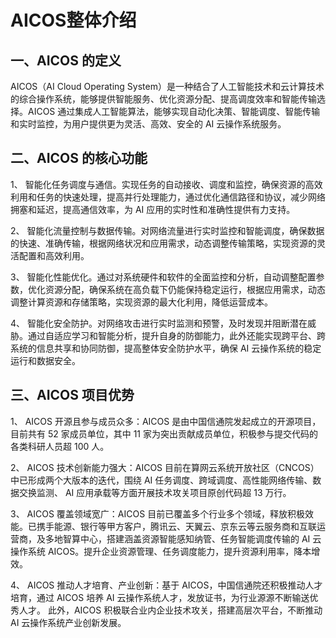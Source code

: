 # AICOS整体介绍
## 一、AICOS 的定义
 AICOS（AI Cloud Operating System）是一种结合了人工智能技术和云计算技术的综合操作系统，能够提供智能服务、优化资源分配、提高调度效率和智能传输选择。AICOS 通过集成人工智能算法，能够实现自动化决策、智能调度、智能传输和实时监控，为用户提供更为灵活、高效、安全的 AI 云操作系统服务。

## 二、AICOS 的核心功能
1、 智能化任务调度与通信。实现任务的自动接收、调度和监控，确保资源的高效利用和任务的快速处理，提高并行处理能力，通过优化通信路径和协议，减少网络拥塞和延迟，提高通信效率，为 AI 应用的实时性和准确性提供有力支持。

2、 智能化流量控制与数据传输。对网络流量进行实时监控和智能调度，确保数据的快速、准确传输，根据网络状况和应用需求，动态调整传输策略，实现资源的灵活配置和高效利用。 

3、 智能化性能优化。通过对系统硬件和软件的全面监控和分析，自动调整配置参数，优化资源分配，确保系统在高负载下仍能保持稳定运行，根据应用需求，动态调整计算资源和存储策略，实现资源的最大化利用，降低运营成本。 

4、 智能化安全防护。对网络攻击进行实时监测和预警，及时发现并阻断潜在威胁。通过自适应学习和智能分析，提升自身的防御能力，此外还能实现跨平台、跨系统的信息共享和协同防御，提高整体安全防护水平，确保 AI 云操作系统的稳定运行和数据安全。 

## 三、AICOS 项目优势 
1、 AICOS 开源且参与成员众多：AICOS 是由中国信通院发起成立的开源项目，目前共有 52 家成员单位，其中 11 家为突出贡献成员单位，积极参与提交代码的各类科研人员超 100 人。

2、 AICOS 技术创新能力强大：AICOS 目前在算网云系统开放社区（CNCOS）中已形成两个大版本的迭代，围绕 AI 任务调度、跨域调度、高性能网络传输、数据交换监测、 AI 应用承载等方面开展技术攻关项目原创代码超 13 万行。

3、 AICOS 覆盖领域宽广：AICOS 目前已覆盖多个行业多个领域，释放积极效能。已携手能源、银行等甲方客户，腾讯云、天翼云、京东云等云服务商和互联运营商，及多地智算中心，搭建涵盖资源智能感知纳管、任务智能调度传输的 AI 云操作系统 AICOS。提升企业资源管理、任务调度能力，提升资源利用率，降本增效。 

4、 AICOS 推动人才培育、产业创新：基于 AICOS，中国信通院还积极推动人才培育，通过 AICOS 培养 AI 云操作系统人才，发放证书，为行业源源不断输送优秀人才。 此外，AICOS 积极联合业内企业技术攻关，搭建高层次平台，不断推动 AI 云操作系统产业创新发展。